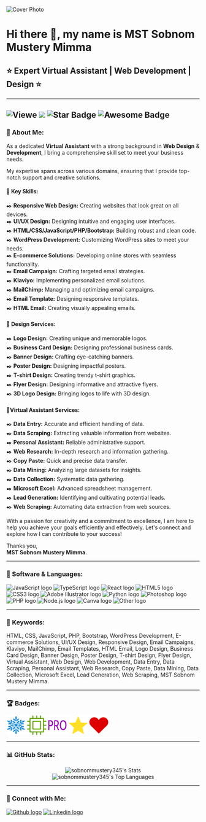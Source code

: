 ![Cover Photo](https://github.com/user-attachments/assets/0b45cd3b-57ed-40f3-aad6-d49320c57937)

# Hi there 👋, my name is MST Sobnom Mustery Mimma  

## ⭐ Expert Virtual Assistant | Web Development | Design ⭐
---
![Viewe](https://komarev.com/ghpvc/?username=sobnommustery345&abbreviated=true)
![](https://hit.yhype.me/github/profile?account_id=187053898)
<img src="https://camo.githubusercontent.com/48ecf77ba14e27e5eee74eada5eff4a8fc9ee2702084fced7025cb4fa0b88494/68747470733a2f2f696d672e736869656c64732e696f2f7374617469632f76313f6c6162656c3d254630253946253843253946266d6573736167653d496625323055736566756c267374796c653d7374796c653d666c617426636f6c6f723d424334453939" alt="Star Badge" data-canonical-src="https://img.shields.io/static/v1?label=%F0%9F%8C%9F&amp;message=If%20Useful&amp;style=style=flat&amp;color=BC4E99" style="max-width: 100%;">
<img src="https://camo.githubusercontent.com/8693bde04030b1670d5097703441005eba34240c32d1df1eb82a5f0d6716518e/68747470733a2f2f63646e2e7261776769742e636f6d2f73696e647265736f726875732f617765736f6d652f643733303566333864323966656437386661383536353265336136336531353464643865383832392f6d656469612f62616467652e737667" alt="Awesome Badge" data-canonical-src="https://cdn.rawgit.com/sindresorhus/awesome/d7305f38d29fed78fa85652e3a63e154dd8e8829/media/badge.svg" style="max-width: 100%;">
---

### 📌 About Me:
As a dedicated **Virtual Assistant** with a strong background in **Web Design** & **Development**, I bring a comprehensive skill set to meet your business needs.

My expertise spans across various domains, ensuring that I provide top-notch support and creative solutions.

#### 📝 Key Skills:

✒️ **Responsive Web Design:** Creating websites that look great on all devices.<br>
✒️ **UI/UX Design:** Designing intuitive and engaging user interfaces.<br>
✒️ **HTML/CSS/JavaScript/PHP/Bootstrap:** Building robust and clean code.<br>
✒️ **WordPress Development:** Customizing WordPress sites to meet your needs.<br>
✒️ **E-commerce Solutions:** Developing online stores with seamless functionality.<br>
✒️ **Email Campaign:** Crafting targeted email strategies.<br>
✒️ **Klaviyo:** Implementing personalized email solutions.<br>
✒️ **MailChimp:** Managing and optimizing email campaigns.<br>
✒️ **Email Template:** Designing responsive templates.<br>
✒️ **HTML Email:** Creating visually appealing emails.<br>

#### 📝 Design Services:
✒️ **Logo Design:** Creating unique and memorable logos.<br>
✒️ **Business Card Design:** Designing professional business cards.<br>
✒️ **Banner Design:** Crafting eye-catching banners.<br>
✒️ **Poster Design:** Designing impactful posters.<br>
✒️ **T-shirt Design:** Creating trendy t-shirt graphics.<br>
✒️ **Flyer Design:** Designing informative and attractive flyers.<br>
✒️ **3D Logo Design:** Bringing logos to life with 3D design.<br>

#### 📝Virtual Assistant Services:
✒️ **Data Entry:** Accurate and efficient handling of data.<br>
✒️ **Data Scraping:** Extracting valuable information from websites.<br>
✒️ **Personal Assistant:** Reliable administrative support.<br>
✒️ **Web Research:** In-depth research and information gathering.<br>
✒️ **Copy Paste:** Quick and precise data transfer.<br>
✒️ **Data Mining:** Analyzing large datasets for insights.<br>
✒️ **Data Collection:** Systematic data gathering.<br>
✒️ **Microsoft Excel:** Advanced spreadsheet management.<br>
✒️ **Lead Generation:** Identifying and cultivating potential leads.<br>
✒️ **Web Scraping:** Automating data extraction from web sources.<br>

With a passion for creativity and a commitment to excellence, I am here to help you achieve your goals efficiently and effectively. Let's connect and explore how I can contribute to your success!<br>

Thanks you,<br>
**MST Sobnom Mustery Mimma.**

---

### 🎯 Software & Languages:
<div>
    <img src="https://cdn.jsdelivr.net/gh/devicons/devicon/icons/javascript/javascript-original.svg" width="50" height="50" alt="JavaScript logo" />
    <img src="https://cdn.jsdelivr.net/gh/devicons/devicon/icons/typescript/typescript-original.svg" width="50" height="50" alt="TypeScript logo" />
    <img src="https://cdn.jsdelivr.net/gh/devicons/devicon/icons/react/react-original.svg" width="50" height="50" alt="React logo" />
    <img src="https://cdn.jsdelivr.net/gh/devicons/devicon/icons/html5/html5-original.svg" width="50" height="50" alt="HTML5 logo" />
    <img src="https://cdn.jsdelivr.net/gh/devicons/devicon/icons/css3/css3-original.svg" width="50" height="50" alt="CSS3 logo" />
    <img src="https://skillicons.dev/icons?i=ai" width="50" height="50" alt="Adobe Illustrator logo" />
    <img src="https://cdn.jsdelivr.net/gh/devicons/devicon/icons/python/python-original.svg" width="50" height="50" alt="Python logo" />
    <img src="https://cdn.jsdelivr.net/gh/devicons/devicon/icons/photoshop/photoshop-plain.svg" width="50" height="50" alt="Photoshop logo" />
    <img src="https://cdn.jsdelivr.net/gh/devicons/devicon/icons/php/php-original.svg" width="50" height="50" alt="PHP logo" />
    <img src="https://cdn.jsdelivr.net/gh/devicons/devicon/icons/nodejs/nodejs-original.svg" width="50" height="50" alt="Node.js logo" />
    <img src="https://cdn.jsdelivr.net/gh/devicons/devicon/icons/canva/canva-original.svg" width="50" height="50" alt="Canva logo" />
    <img src="https://upload.wikimedia.org/wikipedia/commons/thumb/3/35/Information_icon.svg/768px-Information_icon.svg.png" width="50" height="50" alt="Other logo" />
</div>


---

### 🔰 Keywords:
HTML, CSS, JavaScript, PHP, Bootstrap, WordPress Development, E-commerce Solutions, UI/UX Design, Responsive Design, Email Campaigns, Klaviyo, MailChimp, Email Templates, HTML Email, Logo Design, Business Card Design, Banner Design, Poster Design, T-shirt Design, Flyer Design, Virtual Assistant, Web Design, Web Development, Data Entry, Data Scraping, Personal Assistant, Web Research, Copy Paste, Data Mining, Data Collection, Microsoft Excel, Lead Generation, Web Scraping, MST Sobnom Mustery Mimma.

---

### 🏆 Badges:
<div align="left">
    <img src="https://raw.githubusercontent.com/acervenky/animated-github-badges/master/assets/acbadge.gif" width="50" height="50" alt="AC Badge" />
    <img src="https://raw.githubusercontent.com/acervenky/animated-github-badges/master/assets/devbadge.gif" width="50" height="50" alt="Dev Badge" />
    <img src="https://raw.githubusercontent.com/acervenky/animated-github-badges/master/assets/pro.gif" width="50" height="50" alt="Pro Badge" />
    <img src="https://raw.githubusercontent.com/acervenky/animated-github-badges/master/assets/starbadge.gif" width="50" height="50" alt="Ster Badge" />
    <img src="https://raw.githubusercontent.com/acervenky/animated-github-badges/master/assets/sponsorbadge.gif" width="50" height="50" alt="Sponsor Badge" />
</div>

---

### 📊 GitHub Stats:
<div align="center">
    <img src="https://github-readme-stats.vercel.app/api?username=sobnommustery345&theme=tokyonight&show_icons=true&hide_border=false&count_private=false" alt="sobnommustery345's Stats" width="500px"><br>
    <img src="https://github-readme-stats.vercel.app/api/top-langs/?username=sobnommustery345&theme=tokyonight&show_icons=true&hide_border=false&layout=compact" alt="sobnommustery345's Top Languages" width="500px">
</div>

---

### 🔗 Connect with Me:
<a href="https://github.com/sobnommustery345"><img src="https://cdn.jsdelivr.net/npm/simple-icons@3.0.1/icons/github.svg" width="50" height="50" alt="Github logo"></a>     <a href="https://www.linkedin.com/in/mst-sobnom-mustery-mimma-92598b2a3/"><img src="https://cdn.jsdelivr.net/npm/simple-icons@3.0.1/icons/linkedin.svg" width="45" height="50" alt="Linkedin logo"></a>

